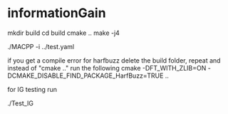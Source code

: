 # informationGain

mkdir build
cd build
cmake ..
make -j4

./MACPP -i ../test.yaml


if you get a compile error for harfbuzz delete the build folder, repeat and instead of "cmake .." run the following
cmake -DFT_WITH_ZLIB=ON -DCMAKE_DISABLE_FIND_PACKAGE_HarfBuzz=TRUE ..





for IG testing run

./Test_IG





